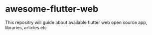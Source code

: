 # awesome-flutter-web
This repositry will guide about available flutter web open source app, libraries, articles etc
